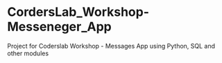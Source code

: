 # CordersLab_Workshop-Messeneger_App
Project for Coderslab Workshop - Messages App using Python, SQL and other modules
